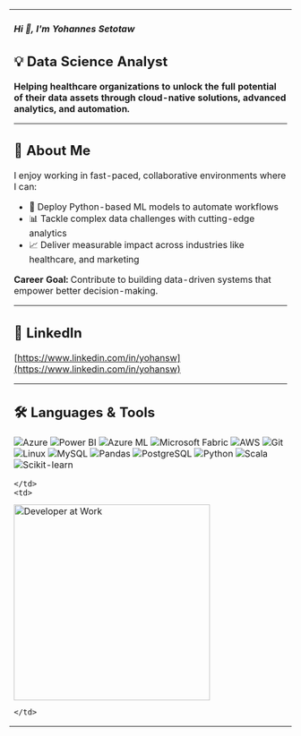 <table>
  <tr>
    <td>

#####  Hi 👋, I'm Yohannes Setotaw

## 💡 **Data Science Analyst**
**Helping healthcare organizations to unlock the full potential of their **data assets** through cloud-native solutions, advanced analytics, and automation.**

---

## 🚀 About Me  
I enjoy working in fast-paced, collaborative environments where I can:  
- 🔄 Deploy Python-based ML models to automate workflows  
- 📊 Tackle complex data challenges with cutting-edge analytics  
- 📈 Deliver measurable impact across industries like healthcare, and marketing  

**Career Goal:** Contribute to building data-driven systems that empower better decision-making.

---

## 💬 LinkedIn  
[https://www.linkedin.com/in/yohansw](https://www.linkedin.com/in/yohansw)

---

## 🛠️ Languages & Tools  

<p>
  <img alt="Azure" src="https://img.shields.io/badge/Azure-0089D6?style=for-the-badge&logo=microsoft-azure&logoColor=white" />  
  <img alt="Power BI" src="https://img.shields.io/badge/Power%20BI-F2C811?style=for-the-badge&logo=power-bi&logoColor=black" />  
  <img alt="Azure ML" src="https://img.shields.io/badge/Azure%20ML-0078D4?style=for-the-badge&logo=microsoft-azure&logoColor=white" />  
  <img alt="Microsoft Fabric" src="https://img.shields.io/badge/Microsoft%20Fabric-605E5C?style=for-the-badge&logo=microsoft&logoColor=white" />  
  <img alt="AWS" src="https://img.shields.io/badge/AWS-232F3E?style=for-the-badge&logo=amazon-aws&logoColor=white" />  
  <img alt="Git" src="https://img.shields.io/badge/Git-F05032?style=for-the-badge&logo=git&logoColor=white" />  
  <img alt="Linux" src="https://img.shields.io/badge/Linux-FCC624?style=for-the-badge&logo=linux&logoColor=black" />  
  <img alt="MySQL" src="https://img.shields.io/badge/MySQL-4479A1?style=for-the-badge&logo=mysql&logoColor=white" />  
  <img alt="Pandas" src="https://img.shields.io/badge/Pandas-150458?style=for-the-badge&logo=pandas&logoColor=white" />  
  <img alt="PostgreSQL" src="https://img.shields.io/badge/PostgreSQL-336791?style=for-the-badge&logo=postgresql&logoColor=white" />  
  <img alt="Python" src="https://img.shields.io/badge/Python-3776AB?style=for-the-badge&logo=python&logoColor=white" />  
  <img alt="Scala" src="https://img.shields.io/badge/Scala-D32F2F?style=for-the-badge&logo=scala&logoColor=white" />  
  <img alt="Scikit-learn" src="https://img.shields.io/badge/Scikit--Learn-F7931E?style=for-the-badge&logo=scikitlearn&logoColor=white" />
</p>

    </td>
    <td>

<img src="https://as2.ftcdn.net/jpg/02/64/20/25/1000_F_264202539_j2iL5jDhKbA1fRLg2FRviTiHYXXkfVLF.jpg" width="350" alt="Developer at Work" />

    </td>
  </tr>
</table>
